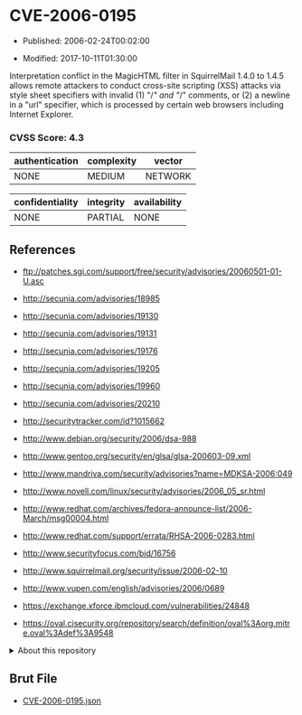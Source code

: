 # CVE-2006-0195

- Published: 2006-02-24T00:02:00

- Modified: 2017-10-11T01:30:00

Interpretation conflict in the MagicHTML filter in SquirrelMail 1.4.0 to 1.4.5 allows remote attackers to conduct cross-site scripting (XSS) attacks via style sheet specifiers with invalid (1) "/*" and "*/" comments, or (2) a newline in a "url" specifier, which is processed by certain web browsers including Internet Explorer.

### CVSS Score: **4.3**

| authentication | complexity | vector |
| --- | --- | --- |
| NONE | MEDIUM | NETWORK |

| confidentiality | integrity | availability |
| --- | --- | --- |
| NONE | PARTIAL | NONE |

## References

* ftp://patches.sgi.com/support/free/security/advisories/20060501-01-U.asc

* http://secunia.com/advisories/18985

* http://secunia.com/advisories/19130

* http://secunia.com/advisories/19131

* http://secunia.com/advisories/19176

* http://secunia.com/advisories/19205

* http://secunia.com/advisories/19960

* http://secunia.com/advisories/20210

* http://securitytracker.com/id?1015662

* http://www.debian.org/security/2006/dsa-988

* http://www.gentoo.org/security/en/glsa/glsa-200603-09.xml

* http://www.mandriva.com/security/advisories?name=MDKSA-2006:049

* http://www.novell.com/linux/security/advisories/2006_05_sr.html

* http://www.redhat.com/archives/fedora-announce-list/2006-March/msg00004.html

* http://www.redhat.com/support/errata/RHSA-2006-0283.html

* http://www.securityfocus.com/bid/16756

* http://www.squirrelmail.org/security/issue/2006-02-10

* http://www.vupen.com/english/advisories/2006/0689

* https://exchange.xforce.ibmcloud.com/vulnerabilities/24848

* https://oval.cisecurity.org/repository/search/definition/oval%3Aorg.mitre.oval%3Adef%3A9548

<details>
<summary>About this repository</summary> 

  This repository is part of the project [Live Hack CVE](https://github.com/Live-Hack-CVE). Main website can be found [www.live-hack.org](https://www.live-hack.org) 
  
  Made by [Sn0wAlice](https://github.com/Sn0wAlice) for the people that care about security and need to have a feed of the latest CVEs. Hope you enjoy it, don't forget to star the repo and follow me on [Twitter](https://twitter.com/Sn0wAlice) and [Github](https://github.com/Sn0wAlice). And that is my [personnal website](https://www.alice-snow.me/)

  - [Home Page](https://github.com/Live-Hack-CVE)
  - [Framework](https://github.com/Live-Hack-CVE/cve-framework)
  - [CVE database](https://github.com/Live-Hack-CVE/full_database)
  - [Changelog](https://github.com/Live-Hack-CVE/Changelog)
</details>

## Brut File

* [CVE-2006-0195.json](https://raw.githubusercontent.com/Live-Hack-CVE/full_database/main/cves/2006/CVE-2006-0195.json)


